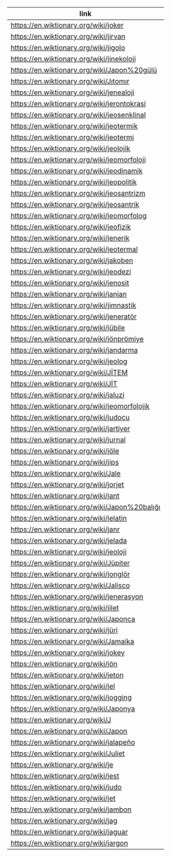 |link|
|----|
|https://en.wiktionary.org/wiki/joker|
|https://en.wiktionary.org/wiki/jirvan|
|https://en.wiktionary.org/wiki/jigolo|
|https://en.wiktionary.org/wiki/jinekoloji|
|https://en.wiktionary.org/wiki/Japon%20gülü|
|https://en.wiktionary.org/wiki/Jıtomır|
|https://en.wiktionary.org/wiki/jenealoji|
|https://en.wiktionary.org/wiki/jerontokrasi|
|https://en.wiktionary.org/wiki/jeosenklinal|
|https://en.wiktionary.org/wiki/jeotermik|
|https://en.wiktionary.org/wiki/jeotermi|
|https://en.wiktionary.org/wiki/jeolojik|
|https://en.wiktionary.org/wiki/jeomorfoloji|
|https://en.wiktionary.org/wiki/jeodinamik|
|https://en.wiktionary.org/wiki/jeopolitik|
|https://en.wiktionary.org/wiki/jeosantrizm|
|https://en.wiktionary.org/wiki/jeosantrik|
|https://en.wiktionary.org/wiki/jeomorfolog|
|https://en.wiktionary.org/wiki/jeofizik|
|https://en.wiktionary.org/wiki/jenerik|
|https://en.wiktionary.org/wiki/jeotermal|
|https://en.wiktionary.org/wiki/jakoben|
|https://en.wiktionary.org/wiki/jeodezi|
|https://en.wiktionary.org/wiki/jenosit|
|https://en.wiktionary.org/wiki/janjan|
|https://en.wiktionary.org/wiki/jimnastik|
|https://en.wiktionary.org/wiki/jeneratör|
|https://en.wiktionary.org/wiki/jübile|
|https://en.wiktionary.org/wiki/jönprömiye|
|https://en.wiktionary.org/wiki/jandarma|
|https://en.wiktionary.org/wiki/jeolog|
|https://en.wiktionary.org/wiki/JİTEM|
|https://en.wiktionary.org/wiki/JİT|
|https://en.wiktionary.org/wiki/jaluzi|
|https://en.wiktionary.org/wiki/jeomorfolojik|
|https://en.wiktionary.org/wiki/judocu|
|https://en.wiktionary.org/wiki/jartiyer|
|https://en.wiktionary.org/wiki/jurnal|
|https://en.wiktionary.org/wiki/jöle|
|https://en.wiktionary.org/wiki/jips|
|https://en.wiktionary.org/wiki/Jale|
|https://en.wiktionary.org/wiki/jorjet|
|https://en.wiktionary.org/wiki/jant|
|https://en.wiktionary.org/wiki/Japon%20balığı|
|https://en.wiktionary.org/wiki/jelatin|
|https://en.wiktionary.org/wiki/janr|
|https://en.wiktionary.org/wiki/jelada|
|https://en.wiktionary.org/wiki/jeoloji|
|https://en.wiktionary.org/wiki/Jüpiter|
|https://en.wiktionary.org/wiki/jonglör|
|https://en.wiktionary.org/wiki/Jalisco|
|https://en.wiktionary.org/wiki/jenerasyon|
|https://en.wiktionary.org/wiki/jilet|
|https://en.wiktionary.org/wiki/Japonca|
|https://en.wiktionary.org/wiki/jüri|
|https://en.wiktionary.org/wiki/Jamaika|
|https://en.wiktionary.org/wiki/jokey|
|https://en.wiktionary.org/wiki/jön|
|https://en.wiktionary.org/wiki/jeton|
|https://en.wiktionary.org/wiki/jel|
|https://en.wiktionary.org/wiki/jogging|
|https://en.wiktionary.org/wiki/Japonya|
|https://en.wiktionary.org/wiki/J|
|https://en.wiktionary.org/wiki/Japon|
|https://en.wiktionary.org/wiki/jalapeño|
|https://en.wiktionary.org/wiki/Juliet|
|https://en.wiktionary.org/wiki/je|
|https://en.wiktionary.org/wiki/jest|
|https://en.wiktionary.org/wiki/judo|
|https://en.wiktionary.org/wiki/jet|
|https://en.wiktionary.org/wiki/jambon|
|https://en.wiktionary.org/wiki/jag|
|https://en.wiktionary.org/wiki/jaguar|
|https://en.wiktionary.org/wiki/jargon|
